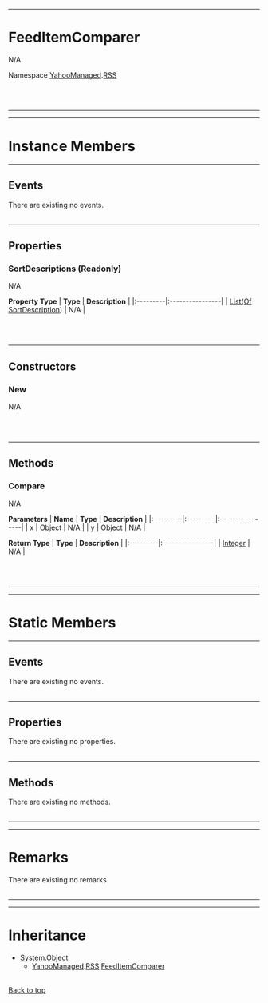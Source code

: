 
---


# FeedItemComparer #
N/A

Namespace [YahooManaged](namespaceYahooManaged.md).[RSS](namespaceYahooManagedRSS.md)



<br></br>

---


---

# Instance Members #

---

## Events ##

There are existing no events.
<br></br>


---

## Properties ##

### SortDescriptions (Readonly) ###
N/A

**Property Type**
| **Type** | **Description** |
|:---------|:----------------|
| [List(Of](http://msdn.microsoft.com/en-us/library/6sh2ey19.aspx) [SortDescription](http://social.msdn.microsoft.com/search/en-us/?query=SortDescription)) | N/A |

<br></br>


---

## Constructors ##

### New ###
N/A

<br></br>


---

## Methods ##

### Compare ###

N/A

**Parameters**
| **Name** | **Type** | **Description** |
|:---------|:---------|:----------------|
| x | [Object](http://msdn.microsoft.com/en-US/library/system.object.aspx) | N/A |
| y | [Object](http://msdn.microsoft.com/en-US/library/system.object.aspx) | N/A |


**Return Type**
| **Type** | **Description** |
|:---------|:----------------|
| [Integer](http://msdn.microsoft.com/en-us/library/06bkb8w2(VS.80).aspx) | N/A |

<br></br>


---


---

# Static Members #

---

## Events ##

There are existing no events.
<br></br>


---

## Properties ##

There are existing no properties.
<br></br>


---

## Methods ##

There are existing no methods.
<br></br>


---


---

# Remarks #

There are existing no remarks
<br></br>


---


---

# Inheritance #

  * [System](http://msdn.microsoft.com/en-US/library/system.aspx).[Object](http://msdn.microsoft.com/en-US/library/system.object.aspx)
    * [YahooManaged](namespaceYahooManaged.md).[RSS](namespaceYahooManagedRSS.md).[FeedItemComparer](classFeedItemComparer#.md)
<br></br>

[Back to top](classFeedItemComparer#FeedItemComparer.md)